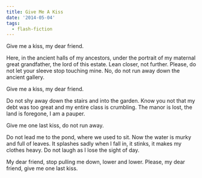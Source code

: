 ```yaml
---
title: Give Me A Kiss
date: '2014-05-04'
tags:
  - flash-fiction
---
```


Give me a kiss, my dear friend.

Here, in the ancient halls of my ancestors, under the portrait of my maternal
great grandfather, the lord of this estate. Lean closer, not further. Please, do
not let your sleeve stop touching mine. No, do not run away down the ancient
gallery.

<!-- truncate -->

Give me a kiss, my dear friend.

Do not shy away down the stairs and into the garden. Know you not that my debt
was too great and my entire class is crumbling. The manor is lost, the land is
foregone, I am a pauper.

Give me one last kiss, do not run away.

Do not lead me to the pond, where we used to sit. Now the water is murky and
full of leaves. It splashes sadly when I fall in, it stinks, it makes my clothes
heavy. Do not laugh as I lose the sight of day.

My dear friend, stop pulling me down, lower and lower. Please, my dear friend,
give me one last kiss.
